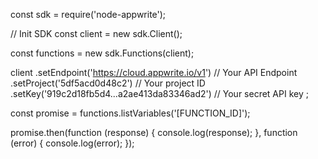 const sdk = require('node-appwrite');

// Init SDK
const client = new sdk.Client();

const functions = new sdk.Functions(client);

client
    .setEndpoint('https://cloud.appwrite.io/v1') // Your API Endpoint
    .setProject('5df5acd0d48c2') // Your project ID
    .setKey('919c2d18fb5d4...a2ae413da83346ad2') // Your secret API key
;

const promise = functions.listVariables('[FUNCTION_ID]');

promise.then(function (response) {
    console.log(response);
}, function (error) {
    console.log(error);
});